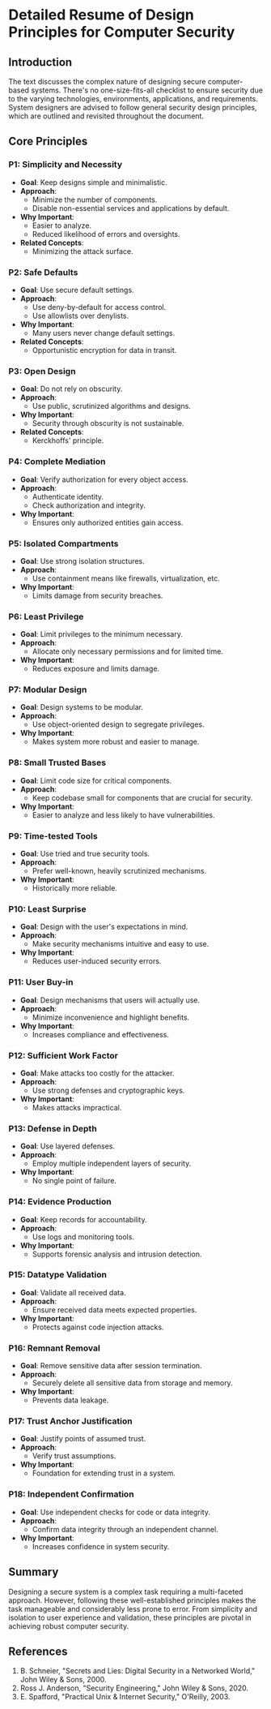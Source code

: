 # Detailed Resume of Design Principles for Computer Security

## Introduction
The text discusses the complex nature of designing secure computer-based systems. There's no one-size-fits-all checklist to ensure security due to the varying technologies, environments, applications, and requirements. System designers are advised to follow general security design principles, which are outlined and revisited throughout the document.

## Core Principles

### P1: Simplicity and Necessity
- **Goal**: Keep designs simple and minimalistic.
- **Approach**:
  - Minimize the number of components.
  - Disable non-essential services and applications by default.
- **Why Important**:
  - Easier to analyze.
  - Reduced likelihood of errors and oversights.
- **Related Concepts**:
  - Minimizing the attack surface.

### P2: Safe Defaults
- **Goal**: Use secure default settings.
- **Approach**:
  - Use deny-by-default for access control.
  - Use allowlists over denylists.
- **Why Important**:
  - Many users never change default settings.
- **Related Concepts**:
  - Opportunistic encryption for data in transit.

### P3: Open Design
- **Goal**: Do not rely on obscurity.
- **Approach**:
  - Use public, scrutinized algorithms and designs.
- **Why Important**:
  - Security through obscurity is not sustainable.
- **Related Concepts**:
  - Kerckhoffs' principle.

### P4: Complete Mediation
- **Goal**: Verify authorization for every object access.
- **Approach**:
  - Authenticate identity.
  - Check authorization and integrity.
- **Why Important**:
  - Ensures only authorized entities gain access.

### P5: Isolated Compartments
- **Goal**: Use strong isolation structures.
- **Approach**:
  - Use containment means like firewalls, virtualization, etc.
- **Why Important**:
  - Limits damage from security breaches.

### P6: Least Privilege
- **Goal**: Limit privileges to the minimum necessary.
- **Approach**:
  - Allocate only necessary permissions and for limited time.
- **Why Important**:
  - Reduces exposure and limits damage.

### P7: Modular Design
- **Goal**: Design systems to be modular.
- **Approach**:
  - Use object-oriented design to segregate privileges.
- **Why Important**:
  - Makes system more robust and easier to manage.

### P8: Small Trusted Bases
- **Goal**: Limit code size for critical components.
- **Approach**:
  - Keep codebase small for components that are crucial for security.
- **Why Important**:
  - Easier to analyze and less likely to have vulnerabilities.

### P9: Time-tested Tools
- **Goal**: Use tried and true security tools.
- **Approach**:
  - Prefer well-known, heavily scrutinized mechanisms.
- **Why Important**:
  - Historically more reliable.

### P10: Least Surprise
- **Goal**: Design with the user's expectations in mind.
- **Approach**:
  - Make security mechanisms intuitive and easy to use.
- **Why Important**:
  - Reduces user-induced security errors.

### P11: User Buy-in
- **Goal**: Design mechanisms that users will actually use.
- **Approach**:
  - Minimize inconvenience and highlight benefits.
- **Why Important**:
  - Increases compliance and effectiveness.

### P12: Sufficient Work Factor
- **Goal**: Make attacks too costly for the attacker.
- **Approach**:
  - Use strong defenses and cryptographic keys.
- **Why Important**:
  - Makes attacks impractical.

### P13: Defense in Depth
- **Goal**: Use layered defenses.
- **Approach**:
  - Employ multiple independent layers of security.
- **Why Important**:
  - No single point of failure.

### P14: Evidence Production
- **Goal**: Keep records for accountability.
- **Approach**:
  - Use logs and monitoring tools.
- **Why Important**:
  - Supports forensic analysis and intrusion detection.

### P15: Datatype Validation
- **Goal**: Validate all received data.
- **Approach**:
  - Ensure received data meets expected properties.
- **Why Important**:
  - Protects against code injection attacks.

### P16: Remnant Removal
- **Goal**: Remove sensitive data after session termination.
- **Approach**:
  - Securely delete all sensitive data from storage and memory.
- **Why Important**:
  - Prevents data leakage.

### P17: Trust Anchor Justification
- **Goal**: Justify points of assumed trust.
- **Approach**:
  - Verify trust assumptions.
- **Why Important**:
  - Foundation for extending trust in a system.

### P18: Independent Confirmation
- **Goal**: Use independent checks for code or data integrity.
- **Approach**:
  - Confirm data integrity through an independent channel.
- **Why Important**:
  - Increases confidence in system security.

## Summary

Designing a secure system is a complex task requiring a multi-faceted approach. However, following these well-established principles makes the task manageable and considerably less prone to error. From simplicity and isolation to user experience and validation, these principles are pivotal in achieving robust computer security.

## References

1. B. Schneier, "Secrets and Lies: Digital Security in a Networked World," John Wiley & Sons, 2000.
2. Ross J. Anderson, "Security Engineering," John Wiley & Sons, 2020.
3. E. Spafford, "Practical Unix & Internet Security," O'Reilly, 2003.

